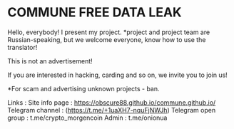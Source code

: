 # COMMUNE FREE DATA LEAK 

Hello, everybody!
I present my project.
*project and project team are Russian-speaking, but we welcome everyone, know how to use the translator!

This is not an advertisement!

If you are interested in hacking, carding and so on, we invite you to join us!

*For scam and advertising unknown projects - ban.

Links :
Site info page : https://obscure88.github.io/commune.github.io/
Telegram channel : (https://t.me/+1uaXH7-nquFjNWJh)
Telegram open group : t.me/crypto_morgencoin
Admin : t.me/onionua
